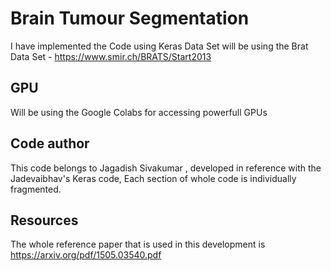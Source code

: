 # Brain Tumour Segmentation

I have implemented the Code using Keras
Data Set will be using the Brat Data Set - https://www.smir.ch/BRATS/Start2013

## GPU
Will be using the Google Colabs for accessing powerfull GPUs

## Code author
This code belongs to Jagadish Sivakumar , developed in reference with the Jadevaibhav's Keras code, Each section of whole code is individually fragmented.

## Resources
The whole reference paper that is used in this development is https://arxiv.org/pdf/1505.03540.pdf
